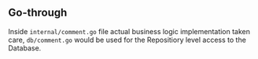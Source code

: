 ## Go-through

Inside `internal/comment.go` file actual business logic implementation taken care, `db/comment.go` would be used for the Repositiory level access to the Database.
